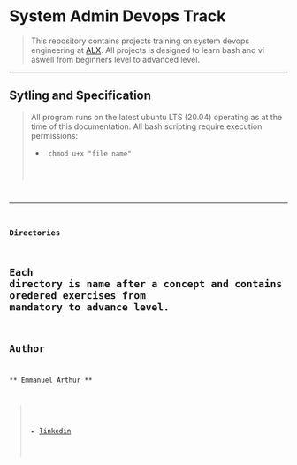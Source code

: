 # System Admin Devops Track
> This repository contains projects training on system devops engineering at [ALX](https://holbertonschool.com). All projects is designed to learn bash and vi aswell from beginners level to advanced level.
---
## Sytling and Specification
> All program runs on the latest ubuntu LTS (20.04)  operating as at the time of this documentation.
> All bash scripting require execution permissions:
> * <code> chmod u+x "file name"
---
### Directories
Each directory is name after a concept and contains oredered exercises from mandatory to advance level.
---
## Author
** Emmanuel Arthur **
> * [linkedin](https://www.linkedin.com/in/kodiankodes)
